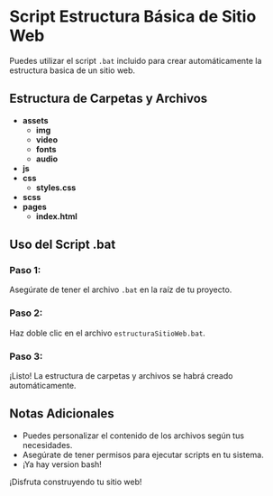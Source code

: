 # Script Estructura Básica de Sitio Web

Puedes utilizar el script `.bat` incluido para crear automáticamente la estructura basica de un sitio web.

## Estructura de Carpetas y Archivos

- **assets**
  - **img**
  - **video**
  - **fonts**
  - **audio**
- **js**
- **css**
  - **styles.css**
- **scss**
- **pages**
  - **index.html**

## Uso del Script .bat

### Paso 1:
Asegúrate de tener el archivo `.bat` en la raíz de tu proyecto.

### Paso 2:
Haz doble clic en el archivo `estructuraSitioWeb.bat`.

### Paso 3:
¡Listo! La estructura de carpetas y archivos se habrá creado automáticamente.

## Notas Adicionales
- Puedes personalizar el contenido de los archivos según tus necesidades.
- Asegúrate de tener permisos para ejecutar scripts en tu sistema.
- ¡Ya hay version bash!

¡Disfruta construyendo tu sitio web!
